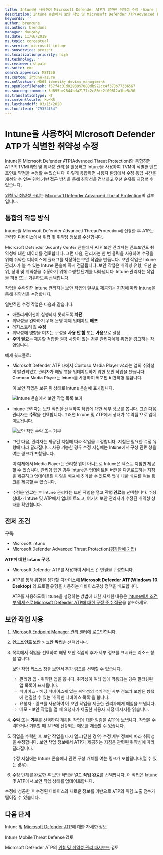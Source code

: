 ```yaml
---
title: Intune을 사용하여 Microsoft Defender ATP가 발견한 취약성 수정 -Azure | Microsoft Docs
description: Intune 콘솔에서 보안 작업 및 Microsoft Defender ATP(Advanced Threat Protection)의 일부인 위협 및 취약성 관리를 관리하는 방법을 알아봅니다.
keywords: ''
author: brenduns
ms.author: brenduns
manager: dougeby
ms.date: 11/06/2019
ms.topic: conceptual
ms.service: microsoft-intune
ms.subservice: protect
ms.localizationpriority: high
ms.technology: ''
ms.reviewer: shpate
ms.suite: ems
search.appverid: MET150
ms.custom: intune-azure
ms.collection: M365-identity-device-management
ms.openlocfilehash: f57f4c31d0293997088db972cc4f370b77336567
ms.sourcegitcommit: 3d895be2844bda2177c2c85dc2f09612a1be5490
ms.translationtype: HT
ms.contentlocale: ko-KR
ms.lasthandoff: 03/13/2020
ms.locfileid: "79354154"
---
```

# <a name="use-intune-to-remediate-vulnerabilities-identified-by-microsoft-defender-atp"></a>Intune을 사용하여 Microsoft Defender ATP가 식별한 취약성 수정

Intune을 Microsoft Defender ATP(Advanced Threat Protection)와 통합하면 ATP의 TVM(위협 및 취약성 관리)을 활용하고 Intune을 사용하여 TVM이 식별한 엔드포인트 약점을 수정할 수 있습니다. 이렇게 통합하면 사용자 환경에서 수정 응답 시간을 개선할 수 있는 위험 기반 접근 방식을 통해 취약성을 검색하고 우선 순위를 지정할 수 있습니다.

[위협 및 취약성 관리](https://docs.microsoft.com/windows/security/threat-protection/windows-defender-atp/next-gen-threat-and-vuln-mgt)는 [Microsoft Defender Advanced Threat Protection](https://docs.microsoft.com/windows/security/threat-protection/windows-defender-atp/windows-defender-advanced-threat-protection)의 일부입니다.

## <a name="how-integration-works"></a>통합의 작동 방식

Intune을 Microsoft Defender Advanced Threat Protection에 연결한 후 ATP는 관리형 디바이스에서 위협 및 취약성 정보를 수신합니다.

Microsoft Defender Security Center 콘솔에서 ATP 보안 관리자는 엔드포인트 취약성에 대한 데이터를 검토합니다. 그런 다음, 관리자는 한 번 클릭을 사용하여 수정을 위해 취약한 디바이스에 플래그를 지정하는 보안 작업을 만듭니다. 보안 작업은 Intune 관리자가 볼 수 있는 Intune 콘솔에 즉시 전달됩니다. 보안 작업은 취약성 유형, 우선 순위, 상태 및 취약성을 수정하기 위해 수행할 단계를 나타냅니다. Intune 관리자는 작업을 허용 또는 거부하도록 선택합니다.

작업을 수락되면 Intune 관리자는 보안 작업의 일부로 제공되는 지침에 따라 Intune을 통해 취약성을 수정합니다.

일반적인 수정 작업은 다음과 같습니다.

- 애플리케이션이 실행되지 못하도록 **차단**
- 취약성을 완화하기 위해 운영 체제 업데이트 **배포**
- 레지스트리 값 **수정**
- 취약성에 영향을 미치는 구성을 **사용 안 함** 또는 **사용**으로 설정
- **주의 필요**는 제공할 적합한 권장 사항이 없는 경우 관리자에게 위협을 경고하는 작업입니다.

예제 워크플로:

- Microsoft Defender ATP 내에서 Contoso Media Player v4라는 앱의 취약성이 발견되었고 관리자가 해당 앱을 업데이트하기 위한 보안 작업을 만듭니다. Contoso Media Player는 Intune을 사용하여 배포된 비관리형 앱입니다.

  이 보안 작업은 보류 중 상태로 Intune 콘솔에 표시됩니다.

  ![Intune 콘솔에서 보안 작업 목록 보기](./media/atp-manage-vulnerabilities/temp-security-tasks.png)

- Intune 관리자는 보안 작업을 선택하여 작업에 대한 세부 정보를 봅니다.  그런 다음, 관리자는 **수락**을 선택합니다. 그러면 Intune 및 ATP에서 상태가 ‘수락됨’으로 업데이트됩니다. 

  ![보안 작업 수락 또는 거부](./media/atp-manage-vulnerabilities/temp-accept-task.png)

- 그런 다음, 관리자는 제공된 지침에 따라 작업을 수정합니다. 지침은 필요한 수정 유형에 따라 달라집니다. 사용 가능한 경우 수정 지침에는 Intune에서 구성 관련 창을 여는 링크가 포함됩니다.

  이 예제에서 Media Player는 관리형 앱이 아니므로 Intune은 텍스트 지침만 제공할 수 있습니다. 관리형 앱인 경우 Intune은 업데이트된 버전을 다운로드하는 지침을 제공하고 업데이트된 파일을 배포에 추가할 수 있도록 앱에 대한 배포를 여는 링크를 제공할 수 있습니다.

- 수정을 완료한 후 Intune 관리자는 보안 작업을 열고 **작업 완료**를 선택합니다.  수정 상태가 Intune 및 ATP에서 업데이트되고, 여기서 보안 관리자가 수정된 취약성 상태를 확인합니다.

## <a name="prerequisites"></a>전제 조건  

**구독**:

- Microsoft Intune  
- Microsoft Defender Advanced Threat Protection([평가판에 가입](https://www.microsoft.com/WindowsForBusiness/windows-atp?ocid=docs-wdatp-main-abovefoldlink))

**ATP에 대한 Intune 구성**:

- Microsoft Defender ATP를 사용하여 서비스 간 연결을 구성합니다.
- ATP를 통해 위험을 평가할 디바이스에 **Microsoft Defender ATP(Windows 10 Desktop)** 의 프로필 유형을 사용하는 디바이스구성 정책을 배포합니다.

  ATP를 사용하도록 Intune을 설정하는 방법에 대한 자세한 내용은 [Intune에서 조건부 액세스로 Microsoft Defender ATP에 대한 규정 준수 적용](advanced-threat-protection.md#enable-microsoft-defender-atp-in-intune)을 참조하세요.

## <a name="work-with-security-tasks"></a>보안 작업 사용

1. [Microsoft Endpoint Manager 관리 센터](https://go.microsoft.com/fwlink/?linkid=2109431)에 로그인합니다.

2. **엔드포인트 보안** > **보안 작업**을 선택합니다.

3. 목록에서 작업을 선택하여 해당 보안 작업의 추가 세부 정보를 표시하는 리소스 창을 엽니다.

   보안 작업 리소스 창을 보면서 추가 링크를 선택할 수 있습니다.

   - 관리형 앱 - 취약한 앱을 봅니다. 취약성이 여러 앱에 적용되는 경우 필터링된 앱 목록이 표시됩니다.
   - 디바이스 - 해당 디바이스에 있는 취약성의 추가적인 세부 정보가 포함된 항목에 연결할 수 있는 ‘취약한 디바이스 목록’을 봅니다. 
   - 요청자 - 링크를 사용하여 이 보안 작업을 제출한 관리자에게 메일을 보냅니다.
   - 메모 - 보안 작업을 열 때 요청자가 제출한 사용자 지정 메시지를 읽습니다.

4. **수락** 또는 **거부**를 선택하여 계획된 작업에 대한 알림을 ATP에 보냅니다. 작업을 수락하거나 거부할 때 ATP에 전송되는 메모를 제출할 수 있습니다.

5. 작업을 수락한 후 보안 작업을 다시 열고(닫힌 경우) 수정 세부 정보에 따라 취약성을 수정합니다. 보안 작업 정보에서 ATP가 제공하는 지침은 관련된 취약성에 따라 달라집니다.

   수정 지침에는 Intune 콘솔에서 관련 구성 개체를 여는 링크가 포함됩니다(열 수 있는 경우).

6. 수정 단계를 완료한 후 보안 작업을 열고 **작업 완료**를 선택합니다.  이 작업은 Intune 및 ATP에서 보안 작업 상태를 업데이트합니다.

수정에 성공한 후 수정된 디바이스의 새로운 정보를 기반으로 ATP의 위험 노출 점수가 떨어질 수 있습니다.

## <a name="next-steps"></a>다음 단계
Intune 및 [Microsoft Defender ATP](advanced-threat-protection.md)에 대한 자세한 정보

Intune [Mobile Threat Defense](mobile-threat-defense.md) 검토

Microsoft Defender ATP의 [위협 및 취약성 관리 대시보드](https://docs.microsoft.com/windows/security/threat-protection/windows-defender-atp/tvm-dashboard-insights) 검토
